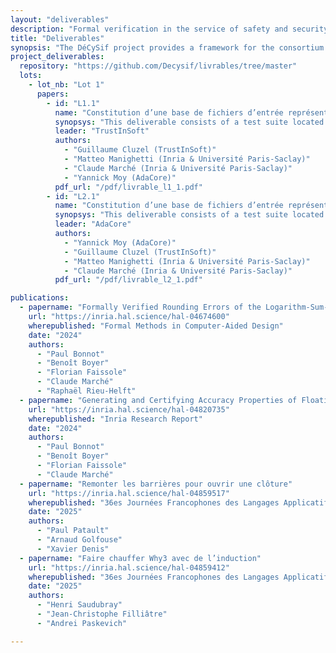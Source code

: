 ```yaml
---
layout: "deliverables"
description: "Formal verification in the service of safety and security"
title: "Deliverables"
synopsis: "The DéCySif project provides a framework for the consortium to produce a set of deliverables as well as a series of diverse scientific papers, which will be compiled below as they are published."
project_deliverables:
  repository: "https://github.com/Decysif/livrables/tree/master"
  lots:
    - lot_nb: "Lot 1"
      papers:
        - id: "L1.1"
          name: "Constitution d’une base de fichiers d’entrée représentatifs des difficultés rencontrées pour générer des exploits."
          synopsys: "This deliverable consists of a test suite located in the 'benchmarks' repository of the Décysif project. The objectives of the deliverable are to identify weaknesses in the reconstruction of a counterexample by Why3 from SMT solver models, or in the procedures for verifying and categorizing counterexamples."
          leader: "TrustInSoft"
          authors:
            - "Guillaume Cluzel (TrustInSoft)"
            - "Matteo Manighetti (Inria & Université Paris-Saclay)"
            - "Claude Marché (Inria & Université Paris-Saclay)"
            - "Yannick Moy (AdaCore)"
          pdf_url: "/pdf/livrable_l1_1.pdf"
        - id: "L2.1"
          name: "Constitution d’une base de fichiers d’entrée représentatifs des difficultés rencontrées pour la preuve automatique."
          synopsys: "This deliverable consists of a test suite located in the 'benchmarks' repository of the Décysif project, with the objectives of identifying weaknesses in the Alt-Ergo solver, detecting translation issues (or identifying problems in the writing of theories, such as the memory model of J3) for all solvers: CVC5, CVC4, Z3, and Alt-Ergo."
          leader: "AdaCore"
          authors:
            - "Yannick Moy (AdaCore)"
            - "Guillaume Cluzel (TrustInSoft)"
            - "Matteo Manighetti (Inria & Université Paris-Saclay)"
            - "Claude Marché (Inria & Université Paris-Saclay)"
          pdf_url: "/pdf/livrable_l2_1.pdf"

publications:
  - papername: "Formally Verified Rounding Errors of the Logarithm-Sum-Exponential Function"
    url: "https://inria.hal.science/hal-04674600"
    wherepublished: "Formal Methods in Computer-Aided Design"
    date: "2024"
    authors:
      - "Paul Bonnot"
      - "Benoît Boyer"
      - "Florian Faissole"
      - "Claude Marché"
      - "Raphaël Rieu-Helft"
  - papername: "Generating and Certifying Accuracy Properties of Floating-Point Programs"
    url: "https://inria.hal.science/hal-04820735"
    wherepublished: "Inria Research Report"
    date: "2024"
    authors:
      - "Paul Bonnot"
      - "Benoît Boyer"
      - "Florian Faissole"
      - "Claude Marché"
  - papername: "Remonter les barrières pour ouvrir une clôture"
    url: "https://inria.hal.science/hal-04859517"
    wherepublished: "36es Journées Francophones des Langages Applicatifs"
    date: "2025"
    authors:
      - "Paul Patault"
      - "Arnaud Golfouse"
      - "Xavier Denis"
  - papername: "Faire chauffer Why3 avec de l’induction"
    url: "https://inria.hal.science/hal-04859412"
    wherepublished: "36es Journées Francophones des Langages Applicatifs"
    date: "2025"
    authors:
      - "Henri Saudubray"
      - "Jean-Christophe Filliâtre"
      - "Andrei Paskevich"

---
```

